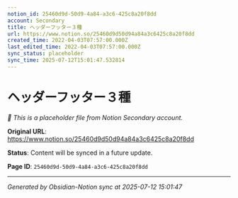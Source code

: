 ```yaml
---
notion_id: 25460d9d-50d9-4a84-a3c6-425c8a20f8dd
account: Secondary
title: ヘッダーフッター３種
url: https://www.notion.so/25460d9d50d94a84a3c6425c8a20f8dd
created_time: 2022-04-03T07:57:00.000Z
last_edited_time: 2022-04-03T07:57:00.000Z
sync_status: placeholder
sync_time: 2025-07-12T15:01:47.532814
---
```


# ヘッダーフッター３種

*🔄 This is a placeholder file from Notion Secondary account.*

**Original URL**: https://www.notion.so/25460d9d50d94a84a3c6425c8a20f8dd

**Status**: Content will be synced in a future update.

**Page ID**: `25460d9d-50d9-4a84-a3c6-425c8a20f8dd`

---

*Generated by Obsidian-Notion sync at 2025-07-12 15:01:47*
